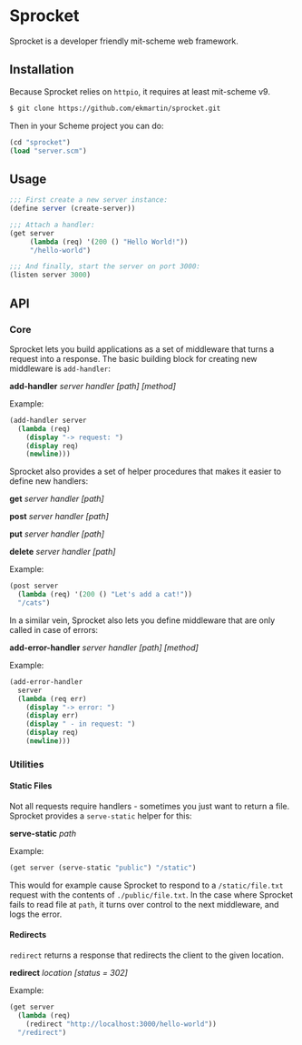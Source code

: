 # Sprocket
Sprocket is a developer friendly mit-scheme web framework.

## Installation
Because Sprocket relies on `httpio`, it requires at least mit-scheme v9.

```bash
$ git clone https://github.com/ekmartin/sprocket.git
```

Then in your Scheme project you can do:

```scheme
(cd "sprocket")
(load "server.scm")
```

## Usage
```scheme
;;; First create a new server instance:
(define server (create-server))

;;; Attach a handler:
(get server
     (lambda (req) '(200 () "Hello World!"))
     "/hello-world")

;;; And finally, start the server on port 3000:
(listen server 3000)
```

## API
### Core
Sprocket lets you build applications as a set of middleware that
turns a request into a response. The basic
building block for creating new middleware is `add-handler`:

**add-handler** *server* *handler* *[path]* *[method]*

Example:
```scheme
(add-handler server
  (lambda (req)
    (display "-> request: ")
    (display req)
    (newline)))
```

Sprocket also provides a set of helper procedures that makes
it easier to define new handlers:

**get** *server* *handler* *[path]*

**post** *server* *handler* *[path]*

**put** *server* *handler* *[path]*

**delete** *server* *handler* *[path]*

Example:
```scheme
(post server
  (lambda (req) '(200 () "Let's add a cat!"))
  "/cats")
```

In a similar vein, Sprocket also lets you define
middleware that are only called in case of errors:

**add-error-handler** *server* *handler* *[path]* *[method]*

Example:
```scheme
(add-error-handler
  server
  (lambda (req err)
    (display "-> error: ")
    (display err)
    (display " - in request: ")
    (display req)
    (newline)))
```

### Utilities
#### Static Files
Not all requests require handlers - sometimes you just
want to return a file. Sprocket provides a `serve-static`
helper for this:

**serve-static** *path*

Example:

```scheme
(get server (serve-static "public") "/static")
```

This would for example cause Sprocket to respond to
a `/static/file.txt` request with the contents of
`./public/file.txt`. In the case where Sprocket
fails to read file at `path`, it turns over control
to the next middleware, and logs the error.

#### Redirects
`redirect` returns a response that redirects the client
to the given location.

**redirect** *location* *[status = 302]*

Example:
```scheme
(get server
  (lambda (req)
    (redirect "http://localhost:3000/hello-world"))
  "/redirect")
```
